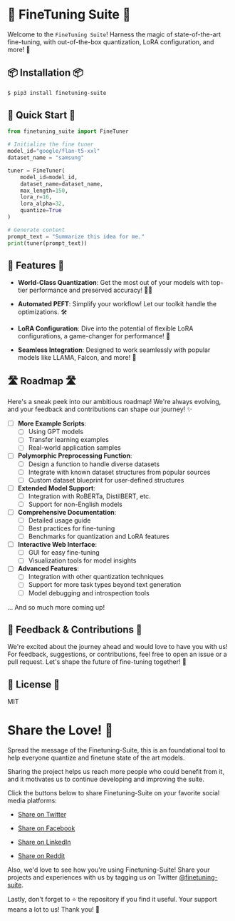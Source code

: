 # 🌟 FineTuning Suite 🌟

Welcome to the `FineTuning Suite`! Harness the magic of state-of-the-art fine-tuning, with out-of-the-box quantization, LoRA configuration, and more! 🚀

## 📦 Installation 📦

```bash
$ pip3 install finetuning-suite
```

## 🚀 Quick Start 🚀

```python
from finetuning_suite import FineTuner

# Initialize the fine tuner
model_id="google/flan-t5-xxl"
dataset_name = "samsung"

tuner = FineTuner(
    model_id=model_id,
    dataset_name=dataset_name,
    max_length=150,
    lora_r=16,
    lora_alpha=32,
    quantize=True
)

# Generate content
prompt_text = "Summarize this idea for me."
print(tuner(prompt_text))
```

## 🎉 Features 🎉

- **World-Class Quantization**: Get the most out of your models with top-tier performance and preserved accuracy! 🏋️‍♂️
  
- **Automated PEFT**: Simplify your workflow! Let our toolkit handle the optimizations. 🛠️

- **LoRA Configuration**: Dive into the potential of flexible LoRA configurations, a game-changer for performance! 🌌

- **Seamless Integration**: Designed to work seamlessly with popular models like LLAMA, Falcon, and more! 🤖







## 🛣️ Roadmap 🛣️

Here's a sneak peek into our ambitious roadmap! We're always evolving, and your feedback and contributions can shape our journey! ✨

- [ ] **More Example Scripts**:
  - [ ] Using GPT models
  - [ ] Transfer learning examples
  - [ ] Real-world application samples

- [ ] **Polymorphic Preprocessing Function**:
  - [ ] Design a function to handle diverse datasets
  - [ ] Integrate with known dataset structures from popular sources
  - [ ] Custom dataset blueprint for user-defined structures

- [ ] **Extended Model Support**:
  - [ ] Integration with RoBERTa, DistilBERT, etc.
  - [ ] Support for non-English models

- [ ] **Comprehensive Documentation**:
  - [ ] Detailed usage guide
  - [ ] Best practices for fine-tuning
  - [ ] Benchmarks for quantization and LoRA features
  
- [ ] **Interactive Web Interface**:
  - [ ] GUI for easy fine-tuning
  - [ ] Visualization tools for model insights

- [ ] **Advanced Features**:
  - [ ] Integration with other quantization techniques
  - [ ] Support for more task types beyond text generation
  - [ ] Model debugging and introspection tools

... And so much more coming up!

## 💌 Feedback & Contributions 💌

We're excited about the journey ahead and would love to have you with us! For feedback, suggestions, or contributions, feel free to open an issue or a pull request. Let's shape the future of fine-tuning together! 🌱

## 📜 License 📜

MIT


# Share the Love! 💙

Spread the message of the Finetuning-Suite, this is an foundational tool to help everyone quantize and finetune state of the art models.

Sharing the project helps us reach more people who could benefit from it, and it motivates us to continue developing and improving the suite.

Click the buttons below to share Finetuning-Suite on your favorite social media platforms:

- [Share on Twitter](https://twitter.com/intent/tweet?url=https%3A%2F%2Fgithub.com%2Fkyegomez%2FFinetuning-Suite&text=Check%20out%20Finetuning-Suite!%20A%20great%20resource%20for%20machine%20learning%20finetuning.%20%23AI%20%23MachineLearning%20%23GitHub)

- [Share on Facebook](https://www.facebook.com/sharer/sharer.php?u=https%3A%2F%2Fgithub.com%2Fkyegomez%2FFinetuning-Suite)

- [Share on LinkedIn](https://www.linkedin.com/shareArticle?mini=true&url=https%3A%2F%2Fgithub.com%2Fkyegomez%2FFinetuning-Suite&title=Finetuning-Suite&summary=Check%20out%20this%20fantastic%20resource%20for%20machine%20learning%20finetuning!)

- [Share on Reddit](https://reddit.com/submit?url=https%3A%2F%2Fgithub.com%2Fkyegomez%2FFinetuning-Suite&title=Check%20out%20Finetuning-Suite!)

Also, we'd love to see how you're using Finetuning-Suite! Share your projects and experiences with us by tagging us on Twitter [@finetuning-suite](https://twitter.com/kyegomezb).

Lastly, don't forget to ⭐️ the repository if you find it useful. Your support means a lot to us! Thank you! 💙


